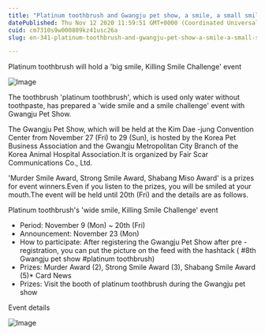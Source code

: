 ```yaml
---
title: "Platinum toothbrush and Gwangju pet show, a smile, a small smile challenge proceeds"
datePublished: Thu Nov 12 2020 11:59:51 GMT+0000 (Coordinated Universal Time)
cuid: cm7310s9w000809kz41usc26a
slug: en-341-platinum-toothbrush-and-gwangju-pet-show-a-smile-a-small-smile-challenge-proceeds

---
```



Platinum toothbrush will hold a 'big smile, Killing Smile Challenge' event

![Image](https://cdn.hashnode.com/res/hashnode/image/upload/v1739432196549/942ffaa3-9038-4a2a-9369-9439aec8476a.jpeg)

The toothbrush 'platinum toothbrush', which is used only water without toothpaste, has prepared a 'wide smile and a smile challenge' event with Gwangju Pet Show.

The Gwangju Pet Show, which will be held at the Kim Dae -jung Convention Center from November 27 (Fri) to 29 (Sun), is hosted by the Korea Pet Business Association and the Gwangju Metropolitan City Branch of the Korea Animal Hospital Association.It is organized by Fair Scar Communications Co., Ltd.

'Murder Smile Award, Strong Smile Award, Shabang Miso Award' is a prizes for event winners.Even if you listen to the prizes, you will be smiled at your mouth.The event will be held until 20th (Fri) and the details are as follows.

Platinum toothbrush's 'wide smile, Killing Smile Challenge' event

- Period: November 9 (Mon) ~ 20th (Fri)
- Announcement: November 23 (Mon)
- How to participate: After registering the Gwangju Pet Show after pre -registration, you can put the picture on the feed with the hashtack ( #8th Gwangju pet show #platinum toothbrush)
- Prizes: Murder Award (2), Strong Smile Award (3), Shabang Smile Award (5)* Card News
- Prizes: Visit the booth of platinum toothbrush during the Gwangju pet show

Event details

![Image](https://cdn.hashnode.com/res/hashnode/image/upload/v1739432199346/92614d83-c8f9-4f23-885e-24bf4d8e5560.jpeg)